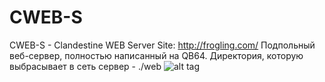 # CWEB-S
CWEB-S - Clandestine WEB Server
Site: http://frogling.com/
Подпольный веб-сервер, полностью написанный на QB64. Директория, которую выбрасывает в сеть сервер - ./web
![alt tag](http://i.imgur.com/xkutWph.jpg)
